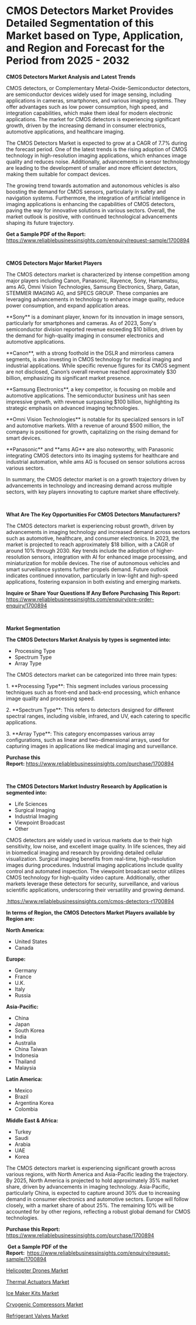 <p><h1>CMOS Detectors Market Provides Detailed Segmentation of this Market based on Type, Application, and Region and Forecast for the Period from 2025 - 2032</h1></p><p><strong>CMOS Detectors Market Analysis and Latest Trends</strong></p>
<p><p>CMOS detectors, or Complementary Metal-Oxide-Semiconductor detectors, are semiconductor devices widely used for image sensing, including applications in cameras, smartphones, and various imaging systems. They offer advantages such as low power consumption, high speed, and integration capabilities, which make them ideal for modern electronic applications. The market for CMOS detectors is experiencing significant growth, driven by the increasing demand in consumer electronics, automotive applications, and healthcare imaging.</p><p>The CMOS Detectors Market is expected to grow at a CAGR of 7.7% during the forecast period. One of the latest trends is the rising adoption of CMOS technology in high-resolution imaging applications, which enhances image quality and reduces noise. Additionally, advancements in sensor technology are leading to the development of smaller and more efficient detectors, making them suitable for compact devices.</p><p>The growing trend towards automation and autonomous vehicles is also boosting the demand for CMOS sensors, particularly in safety and navigation systems. Furthermore, the integration of artificial intelligence in imaging applications is enhancing the capabilities of CMOS detectors, paving the way for innovative solutions in various sectors. Overall, the market outlook is positive, with continued technological advancements shaping its future trajectory.</p></p>
<p><strong>Get a Sample PDF of the Report:&nbsp;</strong> <a href="https://www.reliablebusinessinsights.com/enquiry/request-sample/1700894?utm_campaign=84&utm_medium=2&utm_source=Github&utm_content=ia&utm_term=16022025&utm_id=cmos-detectors">https://www.reliablebusinessinsights.com/enquiry/request-sample/1700894</a></p>
<p>&nbsp;</p>
<p><strong>CMOS Detectors Major Market Players</strong></p>
<p><p>The CMOS detectors market is characterized by intense competition among major players including Canon, Panasonic, Rayence, Sony, Hamamatsu, ams AG, Omni Vision Technologies, Samsung Electronics, Sharp, Gatan, STEMMER IMAGING AG, and SPECS GROUP. These companies are leveraging advancements in technology to enhance image quality, reduce power consumption, and expand application areas.</p><p>**Sony** is a dominant player, known for its innovation in image sensors, particularly for smartphones and cameras. As of 2023, Sony's semiconductor division reported revenue exceeding $10 billion, driven by the demand for high-quality imaging in consumer electronics and automotive applications.</p><p>**Canon**, with a strong foothold in the DSLR and mirrorless camera segments, is also investing in CMOS technology for medical imaging and industrial applications. While specific revenue figures for its CMOS segment are not disclosed, Canon’s overall revenue reached approximately $30 billion, emphasizing its significant market presence.</p><p>**Samsung Electronics**, a key competitor, is focusing on mobile and automotive applications. The semiconductor business unit has seen impressive growth, with revenue surpassing $100 billion, highlighting its strategic emphasis on advanced imaging technologies.</p><p>**Omni Vision Technologies** is notable for its specialized sensors in IoT and automotive markets. With a revenue of around $500 million, the company is positioned for growth, capitalizing on the rising demand for smart devices.</p><p>**Panasonic** and **ams AG** are also noteworthy, with Panasonic integrating CMOS detectors into its imaging systems for healthcare and industrial automation, while ams AG is focused on sensor solutions across various sectors.</p><p>In summary, the CMOS detector market is on a growth trajectory driven by advancements in technology and increasing demand across multiple sectors, with key players innovating to capture market share effectively.</p></p>
<p>&nbsp;</p>
<p><strong>What Are The Key Opportunities For CMOS Detectors Manufacturers?</strong></p>
<p><p>The CMOS detectors market is experiencing robust growth, driven by advancements in imaging technology and increased demand across sectors such as automotive, healthcare, and consumer electronics. In 2023, the market is projected to reach approximately $18 billion, with a CAGR of around 10% through 2030. Key trends include the adoption of higher-resolution sensors, integration with AI for enhanced image processing, and miniaturization for mobile devices. The rise of autonomous vehicles and smart surveillance systems further propels demand. Future outlook indicates continued innovation, particularly in low-light and high-speed applications, fostering expansion in both existing and emerging markets.</p></p>
<p><strong>Inquire or Share Your Questions If Any Before Purchasing This Report:</strong> <a href="https://www.reliablebusinessinsights.com/enquiry/pre-order-enquiry/1700894?utm_campaign=84&utm_medium=2&utm_source=Github&utm_content=ia&utm_term=16022025&utm_id=cmos-detectors">https://www.reliablebusinessinsights.com/enquiry/pre-order-enquiry/1700894</a></p>
<p>&nbsp;</p>
<p><strong>Market Segmentation</strong></p>
<p><strong>The CMOS Detectors Market Analysis by types is segmented into:</strong></p>
<p><ul><li>Processing Type</li><li>Spectrum Type</li><li>Array Type</li></ul></p>
<p><p>The CMOS detectors market can be categorized into three main types: </p><p>1. **Processing Type**: This segment includes various processing techniques such as front-end and back-end processing, which enhance image quality and processing speed.</p><p>2. **Spectrum Type**: This refers to detectors designed for different spectral ranges, including visible, infrared, and UV, each catering to specific applications.</p><p>3. **Array Type**: This category encompasses various array configurations, such as linear and two-dimensional arrays, used for capturing images in applications like medical imaging and surveillance.</p></p>
<p><strong>Purchase this Report:&nbsp;</strong><a href="https://www.reliablebusinessinsights.com/purchase/1700894?utm_campaign=84&utm_medium=2&utm_source=Github&utm_content=ia&utm_term=16022025&utm_id=cmos-detectors">https://www.reliablebusinessinsights.com/purchase/1700894</a></p>
<p>&nbsp;</p>
<p><strong>The CMOS Detectors Market Industry Research by Application is segmented into:</strong></p>
<p><ul><li>Life Sciences</li><li>Surgical Imaging</li><li>Industrial Imaging</li><li>Viewpoint Broadcast</li><li>Other</li></ul></p>
<p><p>CMOS detectors are widely used in various markets due to their high sensitivity, low noise, and excellent image quality. In life sciences, they aid in biomedical imaging and research by providing detailed cellular visualization. Surgical imaging benefits from real-time, high-resolution images during procedures. Industrial imaging applications include quality control and automated inspection. The viewpoint broadcast sector utilizes CMOS technology for high-quality video capture. Additionally, other markets leverage these detectors for security, surveillance, and various scientific applications, underscoring their versatility and growing demand.</p></p>
<p><a href="https://www.reliablebusinessinsights.com/cmos-detectors-r1700894?utm_campaign=84&utm_medium=2&utm_source=Github&utm_content=ia&utm_term=16022025&utm_id=cmos-detectors">&nbsp;https://www.reliablebusinessinsights.com/cmos-detectors-r1700894</a></p>
<p><strong>In terms of Region, the CMOS Detectors Market Players available by Region are:</strong></p>
<p>
    <p> <strong> North America: </strong>
        <ul>
            <li>United States</li>
            <li>Canada</li>
        </ul>
        </p> 
    <p> <strong> Europe: </strong>
        <ul>
            <li>Germany</li>
            <li>France</li>
            <li>U.K.</li>
            <li>Italy</li>
            <li>Russia</li>
        </ul>
        </p> 
    <p> <strong> Asia-Pacific: </strong>
        <ul>
            <li>China</li>
            <li>Japan</li>
            <li>South Korea</li>
            <li>India</li>
            <li>Australia</li>
            <li>China Taiwan</li>
            <li>Indonesia</li>
            <li>Thailand</li>
            <li>Malaysia</li>
        </ul>
        </p> 
    <p> <strong> Latin America: </strong>
        <ul>
            <li>Mexico</li>
            <li>Brazil</li>
            <li>Argentina Korea</li>
            <li>Colombia</li>
        </ul>
        </p> 
    <p> <strong> Middle East & Africa: </strong>
        <ul>
            <li>Turkey</li>
            <li>Saudi</li>
            <li>Arabia</li>
            <li>UAE</li>
            <li>Korea</li>
        </ul>
    </p>
    </p>
<p><p>The CMOS detectors market is experiencing significant growth across various regions, with North America and Asia-Pacific leading the trajectory. By 2025, North America is projected to hold approximately 35% market share, driven by advancements in imaging technology. Asia-Pacific, particularly China, is expected to capture around 30% due to increasing demand in consumer electronics and automotive sectors. Europe will follow closely, with a market share of about 25%. The remaining 10% will be accounted for by other regions, reflecting a robust global demand for CMOS technologies.</p></p>
<p><strong>Purchase this Report: </strong><a href="https://www.reliablebusinessinsights.com/purchase/1700894?utm_campaign=84&utm_medium=2&utm_source=Github&utm_content=ia&utm_term=16022025&utm_id=cmos-detectors">https://www.reliablebusinessinsights.com/purchase/1700894</a></p>
<p>&nbsp;<strong>Get a Sample PDF of the Report:&nbsp;&nbsp;</strong><a href="https://www.reliablebusinessinsights.com/enquiry/request-sample/1700894?utm_campaign=84&utm_medium=2&utm_source=Github&utm_content=ia&utm_term=16022025&utm_id=cmos-detectors">https://www.reliablebusinessinsights.com/enquiry/request-sample/1700894</a></p>
<p><strong></strong></p>
<p><p><a href="https://github.com/milolohusami/Market-Research-Report-List-1/blob/main/helicopter-drones-market.md?utm_campaign=84&utm_medium=2&utm_source=Github&utm_content=ia&utm_term=16022025&utm_id=cmos-detectors">Helicopter Drones Market</a></p><p><a href="https://github.com/beroxiluwaya/Market-Research-Report-List-1/blob/main/thermal-actuators-market.md?utm_campaign=84&utm_medium=2&utm_source=Github&utm_content=ia&utm_term=16022025&utm_id=cmos-detectors">Thermal Actuators Market</a></p><p><a href="https://github.com/geyangvayora/Market-Research-Report-List-1/blob/main/ice-maker-kits-market.md?utm_campaign=84&utm_medium=2&utm_source=Github&utm_content=ia&utm_term=16022025&utm_id=cmos-detectors">Ice Maker Kits Market</a></p><p><a href="https://github.com/saklpelzami95/Market-Research-Report-List-1/blob/main/cryogenic-compressors-market.md?utm_campaign=84&utm_medium=2&utm_source=Github&utm_content=ia&utm_term=16022025&utm_id=cmos-detectors">Cryogenic Compressors Market</a></p><p><a href="https://github.com/zeigounjoom/Market-Research-Report-List-1/blob/main/refrigerant-valves-market.md?utm_campaign=84&utm_medium=2&utm_source=Github&utm_content=ia&utm_term=16022025&utm_id=cmos-detectors">Refrigerant Valves Market</a></p></p>